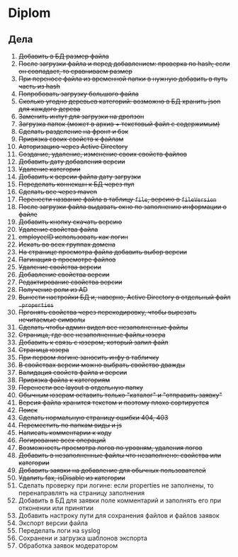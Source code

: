 # Diplom

## Дела
 1. ~~Добавить в БД размер файла~~
 2. ~~После загрузки файла и перед добавлением: проверка по hash; если он совпадает, то сравниваем размер~~
 3. ~~При переносе файла из временной папки в нужную добавить в путь часть из hash~~
 4. ~~Попробовать загрузку большого файла~~
 5. ~~Сколько угодно деревьев категорий: возможно в БД хранить json для каждого дерева~~
 6. ~~Заменить инпут для загрузки на дропзон~~
 7. ~~Загрузка папок (может в архив + текстовый файл с содержимым)~~
 8. ~~Сделать разделение на фронт и бэк~~
 9. ~~Привязка своих свойств к файлам~~
 10. ~~Авторизацию через Active Directory~~
 11. ~~Создание, удаление, изменение своих свойств файлов~~
 12. ~~Добавить дату добавления версии~~
 13. ~~Удаление категории~~
 14. ~~Добавить к версии файла дату загрузки~~
 15. ~~Переделать коннекшн к БД через пул~~
 16. ~~Сделать все через maven~~
 17. ~~Перенести название файла в таблицу `file`, версию в `fileVersion`~~
 18. ~~После загрузки файла выдавать окно по заполнению информации о файле~~
 19. ~~Добавить кнопку скачать версию~~
 20. ~~Удаление свойства файла~~
 21. ~~employeeID использовать как логин~~
 22. ~~Искать во всех группах домена~~
 23. ~~На странице просмотра файла добавить выбор версии~~
 24. ~~Пагинация в просмотре файлов~~
 25. ~~Удаление свойства версии~~
 26. ~~Добавление свойства версии~~
 27. ~~Редактирование свойства версии~~
 28. ~~Получение роли из AD~~
 29. ~~Вынести настройки БД и, наверно, Active Directory в отдельный файл `.properties`~~
 30. ~~Пргонять свойства через перекодировку, чтобы вырезать нечитаемые символы~~
 31. ~~Сделать чтобы админ видел все незаполненные файлы~~
 32. ~~Страница, где все незаполненные файлы юзера~~
 33. ~~Добавить к связь с юзером, который залил файл~~
 34. ~~Страница юзера~~
 35. ~~При первом логине заносить инфу в табличку~~
 36. ~~В свойствах версии можно выбрать свойство дважды~~
 37. ~~Валидация свойств файла и версии~~
 38. ~~Привязка файла к категориям~~
 39. ~~Перенести все layout в отдельную папку~~
 40. ~~Обычным юзерам оставить только "каталог" и "отправить заявку"~~
 41. ~~Версия файла хранится текстом и поэтому плохо сортируется~~
 42. ~~Поиск~~
 43. ~~Сделать нормальную страницу ошибки 404, 403~~
 44. ~~Переместить по папкам виды и js~~
 45. ~~Написать комментарии к коду~~
 46. ~~Логирование всех операций~~
 47. ~~Возможность просмотра логов по уровням, удаления логов~~
 48. ~~Добавить в незаполненные файлы что незаполнено: свойства или категории~~
 49. ~~Добавить заявки на добавление для обычных пользователей~~
 50. ~~Удалить fax, isDisable из категории~~
 51. Сделать проверку при логине: если properties не заполнены, то перенаправлять на страницу заполнения
 52. Добавить в БД для заявки поле комментарий и заполнять его при отконении или принятии
 53. Добавить настроку пути для сохранения файлов и файлов заявок
 54. Экспорт версии файла
 55. Переделать логи на syslog
 56. Сохранени и загрузка шаблонов экспорта
 57. Обработка заявок модератором